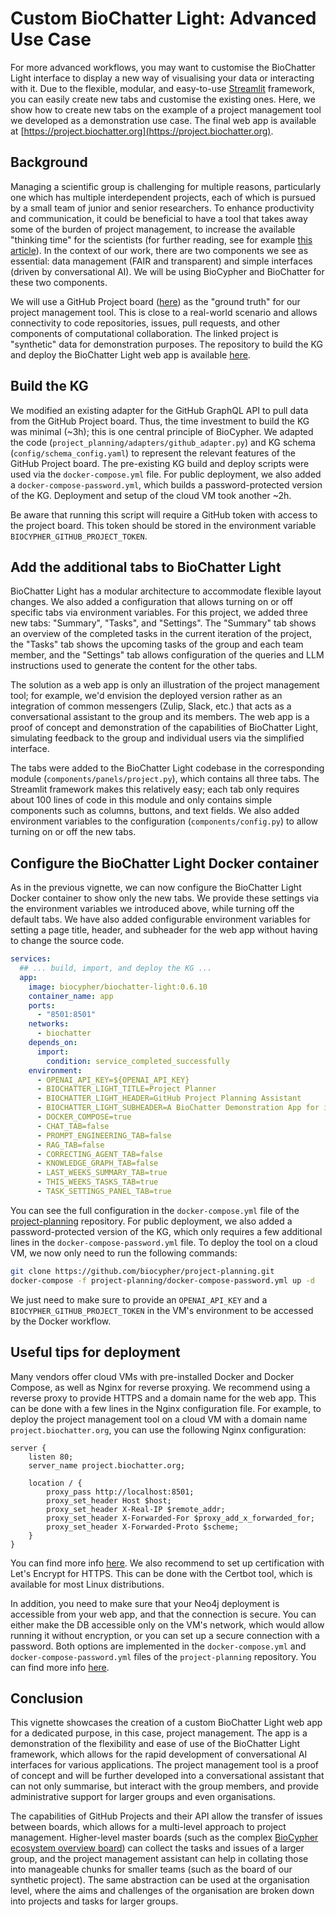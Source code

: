 # Custom BioChatter Light: Advanced Use Case

For more advanced workflows, you may want to customise the BioChatter Light
interface to display a new way of visualising your data or interacting with it.
Due to the flexible, modular, and easy-to-use [Streamlit](https://streamlit.io)
framework, you can easily create new tabs and customise the existing ones. Here,
we show how to create new tabs on the example of a project management tool we
developed as a demonstration use case. The final web app is available at
[https://project.biochatter.org](https://project.biochatter.org).

## Background

Managing a scientific group is challenging for multiple reasons, particularly
one which has multiple interdependent projects, each of which is pursued by a
small team of junior and senior researchers. To enhance productivity and
communication, it could be beneficial to have a tool that takes away some of the
burden of project management, to increase the available "thinking time" for the
scientists (for further reading, see for example [this
article](https://www.nature.com/articles/d41586-024-02381-x)). In the context of
our work, there are two components we see as essential: data management (FAIR
and transparent) and simple interfaces (driven by conversational AI). We will be
using BioCypher and BioChatter for these two components.

We will use a GitHub Project board
([here](https://github.com/orgs/biocypher/projects/6/views/1)) as the "ground
truth" for our project management tool. This is close to a real-world scenario
and allows connectivity to code repositories, issues, pull requests, and other
components of computational collaboration. The linked project is "synthetic"
data for demonstration purposes. The repository to build the KG and deploy the
BioChatter Light web app is available
[here](https://github.com/biocypher/project-planning).

## Build the KG

We modified an existing adapter for the GitHub GraphQL API to pull data from the
GitHub Project board. Thus, the time investment to build the KG was minimal
(~3h); this is one central principle of BioCypher. We adapted the code
(`project_planning/adapters/github_adapter.py`) and KG schema
(`config/schema_config.yaml`) to represent the relevant features of the GitHub
Project board. The pre-existing KG build and deploy scripts were used via the
`docker-compose.yml` file. For public deployment, we also added a
`docker-compose-password.yml`, which builds a password-protected version of the
KG. Deployment and setup of the cloud VM took another ~2h.

Be aware that running this script will require a GitHub token with access to the
project board. This token should be stored in the environment variable
`BIOCYPHER_GITHUB_PROJECT_TOKEN`.

## Add the additional tabs to BioChatter Light

BioChatter Light has a modular architecture to accommodate flexible layout
changes. We also added a configuration that allows turning on or off specific
tabs via environment variables. For this project, we added three new tabs:
"Summary", "Tasks", and "Settings". The "Summary" tab shows an overview of the
completed tasks in the current iteration of the project, the "Tasks" tab shows
the upcoming tasks of the group and each team member, and the "Settings" tab
allows configuration of the queries and LLM instructions used to generate the
content for the other tabs.

The solution as a web app is only an illustration of the project management
tool; for example, we'd envision the deployed version rather as an integration
of common messengers (Zulip, Slack, etc.) that acts as a conversational
assistant to the group and its members. The web app is a proof of concept and
demonstration of the capabilities of BioChatter Light, simulating feedback to
the group and individual users via the simplified interface.

The tabs were added to the BioChatter Light codebase in the corresponding module
(`components/panels/project.py`), which contains all three tabs. The Streamlit
framework makes this relatively easy; each tab only requires about 100 lines of
code in this module and only contains simple components such as columns,
buttons, and text fields. We also added environment variables to the
configuration (`components/config.py`) to allow turning on or off the new tabs.

## Configure the BioChatter Light Docker container

As in the previous vignette, we can now configure the BioChatter Light Docker
container to show only the new tabs. We provide these settings via the
environment variables we introduced above, while turning off the default tabs.
We have also added configurable environment variables for setting a page title,
header, and subheader for the web app without having to change the source code.

```yaml
services:
  ## ... build, import, and deploy the KG ...
  app:
    image: biocypher/biochatter-light:0.6.10
    container_name: app
    ports:
      - "8501:8501"
    networks:
      - biochatter
    depends_on:
      import:
        condition: service_completed_successfully
    environment:
      - OPENAI_API_KEY=${OPENAI_API_KEY}
      - BIOCHATTER_LIGHT_TITLE=Project Planner
      - BIOCHATTER_LIGHT_HEADER=GitHub Project Planning Assistant
      - BIOCHATTER_LIGHT_SUBHEADER=A BioChatter Demonstration App for integrated project planning using LLMs
      - DOCKER_COMPOSE=true
      - CHAT_TAB=false
      - PROMPT_ENGINEERING_TAB=false
      - RAG_TAB=false
      - CORRECTING_AGENT_TAB=false
      - KNOWLEDGE_GRAPH_TAB=false
      - LAST_WEEKS_SUMMARY_TAB=true
      - THIS_WEEKS_TASKS_TAB=true
      - TASK_SETTINGS_PANEL_TAB=true
```

You can see the full configuration in the `docker-compose.yml` file of the
[project-planning](https://github.com/biocypher/project-planning) repository.
For public deployment, we also added a password-protected version of the KG,
which only requires a few additional lines in the `docker-compose-password.yml`
file. To deploy the tool on a cloud VM, we now only need to run the following
commands:

```bash
git clone https://github.com/biocypher/project-planning.git
docker-compose -f project-planning/docker-compose-password.yml up -d
```

We just need to make sure to provide an `OPENAI_API_KEY` and a
`BIOCYPHER_GITHUB_PROJECT_TOKEN` in the VM's environment to be accessed by the
Docker workflow.

## Useful tips for deployment

Many vendors offer cloud VMs with pre-installed Docker and Docker Compose, as
well as Nginx for reverse proxying. We recommend using a reverse proxy to
provide HTTPS and a domain name for the web app. This can be done with a few
lines in the Nginx configuration file. For example, to deploy the project
management tool on a cloud VM with a domain name `project.biochatter.org`, you
can use the following Nginx configuration:

```nginx
server {
    listen 80;
    server_name project.biochatter.org;

    location / {
        proxy_pass http://localhost:8501;
        proxy_set_header Host $host;
        proxy_set_header X-Real-IP $remote_addr;
        proxy_set_header X-Forwarded-For $proxy_add_x_forwarded_for;
        proxy_set_header X-Forwarded-Proto $scheme;
    }
}
```

You can find more info
[here](https://www.digitalocean.com/community/tutorials/how-to-configure-nginx-as-a-reverse-proxy-on-ubuntu-22-04).
We also recommend to set up certification with Let's Encrypt for HTTPS. This can
be done with the Certbot tool, which is available for most Linux distributions.

In addition, you need to make sure that your Neo4j deployment is accessible from
your web app, and that the connection is secure. You can either make the DB
accessible only on the VM's network, which would allow running it without
encryption, or you can set up a secure connection with a password. Both options
are implemented in the `docker-compose.yml` and `docker-compose-password.yml`
files of the `project-planning` repository. You can find more info
[here](https://www.digitalocean.com/community/tutorials/how-to-install-and-configure-neo4j-on-ubuntu-20-04).

## Conclusion

This vignette showcases the creation of a custom BioChatter Light web app for a
dedicated purpose, in this case, project management. The app is a demonstration
of the flexibility and ease of use of the BioChatter Light framework, which
allows for the rapid development of conversational AI interfaces for various
applications. The project management tool is a proof of concept and will be
further developed into a conversational assistant that can not only summarise,
but interact with the group members, and provide administrative support for
larger groups and even organisations.

The capabilities of GitHub Projects and their API allow the transfer of issues
between boards, which allows for a multi-level approach to project management.
Higher-level master boards (such as the complex [BioCypher ecosystem overview
board](https://github.com/orgs/biocypher/projects/1/views/2)) can collect the
tasks and issues of a larger group, and the project management assistant can
help in collating those into manageable chunks for smaller teams (such as the
board of our synthetic project). The same abstraction can be used at the
organisation level, where the aims and challenges of the organisation are broken
down into projects and tasks for larger groups.